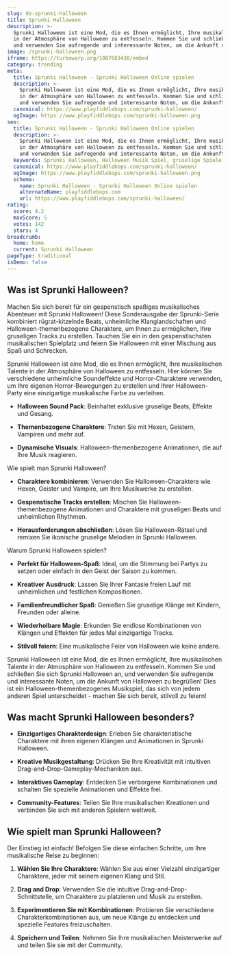 ```yaml
---
slug: de-sprunki-halloween
title: Sprunki Halloween
description: >-
  Sprunki Halloween ist eine Mod, die es Ihnen ermöglicht, Ihre musikalischen Talente
  in der Atmosphäre von Halloween zu entfesseln. Kommen Sie und schließen Sie sich Sprunki Halloween an,
  und verwenden Sie aufregende und interessante Noten, um die Ankunft von Halloween zu begrüßen!
image: /sprunki-halloween.png
iframe: https://turbowarp.org/1087683438/embed
category: trending
meta:
  title: Sprunki Halloween - Sprunki Halloween Online spielen
  description: >-
    Sprunki Halloween ist eine Mod, die es Ihnen ermöglicht, Ihre musikalischen Talente
    in der Atmosphäre von Halloween zu entfesseln. Kommen Sie und schließen Sie sich Sprunki Halloween an,
    und verwenden Sie aufregende und interessante Noten, um die Ankunft von Halloween zu begrüßen!
  canonical: https://www.playfiddlebops.com/sprunki-halloween/
  ogImage: https://www.playfiddlebops.com/sprunki-halloween.png
seo:
  title: Sprunki Halloween - Sprunki Halloween Online spielen
  description: >-
    Sprunki Halloween ist eine Mod, die es Ihnen ermöglicht, Ihre musikalischen Talente
    in der Atmosphäre von Halloween zu entfesseln. Kommen Sie und schließen Sie sich Sprunki Halloween an,
    und verwenden Sie aufregende und interessante Noten, um die Ankunft von Halloween zu begrüßen!
  keywords: Sprunki Halloween, Halloween Musik Spiel, gruselige Spiele
  canonical: https://www.playfiddlebops.com/sprunki-halloween/
  ogImage: https://www.playfiddlebops.com/sprunki-halloween.png
  schema:
    name: Sprunki Halloween - Sprunki Halloween Online spielen
    alternateName: playfiddlebops.com
    url: https://www.playfiddlebops.com/sprunki-halloween/
rating:
  score: 4.2
  maxScore: 5
  votes: 142
  stars: 4
breadcrumb:
  home: home
  current: Sprunki Halloween
pageType: traditional
isDemo: false
---
```


## Was ist Sprunki Halloween?

Machen Sie sich bereit für ein gespenstisch spaßiges musikalisches Abenteuer mit Sprunki Halloween! Diese Sonderausgabe der Sprunki-Serie kombiniert rügrat-kitzelnde Beats, unheimliche Klanglandschaften und Halloween-themenbezogene Charaktere, um Ihnen zu ermöglichen, Ihre gruseligen Tracks zu erstellen. Tauchen Sie ein in den gespenstischsten musikalischen Spielplatz und feiern Sie Halloween mit einer Mischung aus Spaß und Schrecken.

Sprunki Halloween ist eine Mod, die es Ihnen ermöglicht, Ihre musikalischen Talente in der Atmosphäre von Halloween zu entfesseln. Hier können Sie verschiedene unheimliche Soundeffekte und Horror-Charaktere verwenden, um Ihre eigenen Horror-Bewegungen zu erstellen und Ihrer Halloween-Party eine einzigartige musikalische Farbe zu verleihen.

- **Halloween Sound Pack**: Beinhaltet exklusive gruselige Beats, Effekte und Gesang.

- **Themenbezogene Charaktere**: Treten Sie mit Hexen, Geistern, Vampiren und mehr auf.

- **Dynamische Visuals**: Halloween-themenbezogene Animationen, die auf Ihre Musik reagieren.

Wie spielt man Sprunki Halloween?

- **Charaktere kombinieren**: Verwenden Sie Halloween-Charaktere wie Hexen, Geister und Vampire, um Ihre Musikwerke zu erstellen.

- **Gespenstische Tracks erstellen**: Mischen Sie Halloween-themenbezogene Animationen und Charaktere mit gruseligen Beats und unheimlichen Rhythmen.

- **Herausforderungen abschließen**: Lösen Sie Halloween-Rätsel und remixen Sie ikonische gruselige Melodien in Sprunki Halloween.

Warum Sprunki Halloween spielen?

- **Perfekt für Halloween-Spaß**: Ideal, um die Stimmung bei Partys zu setzen oder einfach in den Geist der Saison zu kommen.

- **Kreativer Ausdruck**: Lassen Sie Ihrer Fantasie freien Lauf mit unheimlichen und festlichen Kompositionen.

- **Familienfreundlicher Spaß**: Genießen Sie gruselige Klänge mit Kindern, Freunden oder alleine.

- **Wiederholbare Magie**: Erkunden Sie endlose Kombinationen von Klängen und Effekten für jedes Mal einzigartige Tracks.

- **Stilvoll feiern**: Eine musikalische Feier von Halloween wie keine andere.

Sprunki Halloween ist eine Mod, die es Ihnen ermöglicht, Ihre musikalischen Talente in der Atmosphäre von Halloween zu entfesseln. Kommen Sie und schließen Sie sich Sprunki Halloween an, und verwenden Sie aufregende und interessante Noten, um die Ankunft von Halloween zu begrüßen! Dies ist ein Halloween-themenbezogenes Musikspiel, das sich von jedem anderen Spiel unterscheidet - machen Sie sich bereit, stilvoll zu feiern!

## Was macht Sprunki Halloween besonders?

- **Einzigartiges Charakterdesign**: Erleben Sie charakteristische Charaktere mit ihren eigenen Klängen und Animationen in Sprunki Halloween.

- **Kreative Musikgestaltung**: Drücken Sie Ihre Kreativität mit intuitiven Drag-and-Drop-Gameplay-Mechaniken aus.

- **Interaktives Gameplay**: Entdecken Sie verborgene Kombinationen und schalten Sie spezielle Animationen und Effekte frei.

- **Community-Features**: Teilen Sie Ihre musikalischen Kreationen und verbinden Sie sich mit anderen Spielern weltweit.

## Wie spielt man Sprunki Halloween?

Der Einstieg ist einfach! Befolgen Sie diese einfachen Schritte, um Ihre musikalische Reise zu beginnen:

1. **Wählen Sie Ihre Charaktere**: Wählen Sie aus einer Vielzahl einzigartiger Charaktere, jeder mit seinem eigenen Klang und Stil.

1. **Drag and Drop**: Verwenden Sie die intuitive Drag-and-Drop-Schnittstelle, um Charaktere zu platzieren und Musik zu erstellen.

1. **Experimentieren Sie mit Kombinationen**: Probieren Sie verschiedene Charakterkombinationen aus, um neue Klänge zu entdecken und spezielle Features freizuschalten.

1. **Speichern und Teilen**: Nehmen Sie Ihre musikalischen Meisterwerke auf und teilen Sie sie mit der Community.